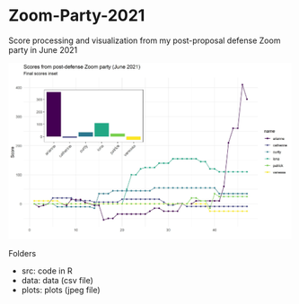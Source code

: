 # Zoom-Party-2021
Score processing and visualization from my post-proposal defense Zoom party in June 2021

![Plot of final scores](https://github.com/meshachpierre/Zoom-Party-2021/blob/main/plots/scores.jpeg)

Folders
- src: code in R
- data: data (csv file)
- plots: plots (jpeg file)
